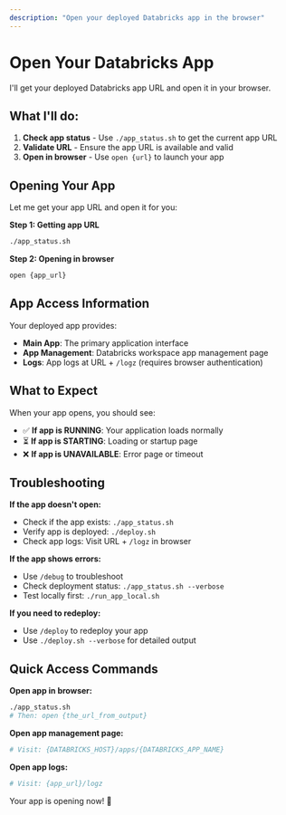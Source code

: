 ```yaml
---
description: "Open your deployed Databricks app in the browser"
---
```


# Open Your Databricks App

I'll get your deployed Databricks app URL and open it in your browser.

## What I'll do:

1. **Check app status** - Use `./app_status.sh` to get the current app URL
2. **Validate URL** - Ensure the app URL is available and valid
3. **Open in browser** - Use `open {url}` to launch your app

## Opening Your App

Let me get your app URL and open it for you:

**Step 1: Getting app URL**
```bash
./app_status.sh
```

**Step 2: Opening in browser**
```bash
open {app_url}
```

## App Access Information

Your deployed app provides:
- **Main App**: The primary application interface
- **App Management**: Databricks workspace app management page
- **Logs**: App logs at URL + `/logz` (requires browser authentication)

## What to Expect

When your app opens, you should see:
- ✅ **If app is RUNNING**: Your application loads normally
- ⏳ **If app is STARTING**: Loading or startup page
- ❌ **If app is UNAVAILABLE**: Error page or timeout

## Troubleshooting

**If the app doesn't open:**
- Check if the app exists: `./app_status.sh`
- Verify app is deployed: `./deploy.sh`
- Check app logs: Visit URL + `/logz` in browser

**If the app shows errors:**
- Use `/debug` to troubleshoot
- Check deployment status: `./app_status.sh --verbose`
- Test locally first: `./run_app_local.sh`

**If you need to redeploy:**
- Use `/deploy` to redeploy your app
- Use `./deploy.sh --verbose` for detailed output

## Quick Access Commands

**Open app in browser:**
```bash
./app_status.sh
# Then: open {the_url_from_output}
```

**Open app management page:**
```bash
# Visit: {DATABRICKS_HOST}/apps/{DATABRICKS_APP_NAME}
```

**Open app logs:**
```bash
# Visit: {app_url}/logz
```

Your app is opening now! 🚀